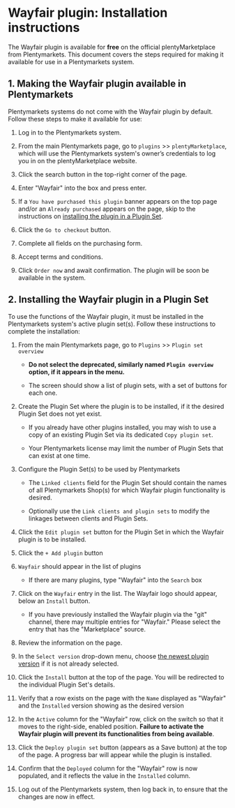 # Wayfair plugin: Installation instructions
The Wayfair plugin is available for **free** on the official plentyMarketplace from Plentymarkets. This document covers the steps required for making it available for use in a Plentymarkets system.

## 1. Making the Wayfair plugin available in Plentymarkets
Plentymarkets systems do not come with the Wayfair plugin by default.
Follow these steps to make it available for use:

1. Log in to the Plentymarkets system.

2. From the main Plentymarkets page, go to `plugins` >> `plentyMarketplace`, which will use the Plentymarkets system's owner’s credentials to log you in on the plentyMarketplace website.

3. Click the search button in the top-right corner of the page.

4. Enter "Wayfair" into the box and press enter.

5. If a `You have purchased this plugin` banner appears on the top page and/or an `Already purchased` appears on the page, skip to the instructions on [installing the plugin in a Plugin Set](#2-installing-the-wayfair-plugin-in-a-plugin-set).

6. Click the `Go to checkout` button.

7. Complete all fields on the purchasing form.

8. Accept terms and conditions.

9. Click `Order now` and await confirmation. The plugin will be soon be available in the system.

## 2. Installing the Wayfair plugin in a Plugin Set
To use the functions of the Wayfair plugin, it must be installed in the Plentymarkets system's active plugin set(s). Follow these instructions to complete the installation:

1. From the main Plentymarkets page, go to `Plugins` >> `Plugin set overview`
    * **Do not select the deprecated, similarly named `Plugin overview` option, if it appears in the menu.**

    * The screen should show a list of plugin sets, with a set of buttons for each one.

2. Create the Plugin Set where the plugin is to be installed, if it the desired Plugin Set does not yet exist.

    * If you already have other plugins installed, you may wish to use a copy of an existing Plugin Set via its dedicated `Copy plugin set`.

    * Your Plentymarkets license may limit the number of Plugin Sets that can exist at one time.

3. Configure the Plugin Set(s) to be used by Plentymarkets
    * The `Linked clients` field for the Plugin Set should contain the names of all Plentymarkets Shop(s) for which Wayfair plugin functionality is desired.

    * Optionally use the `Link clients and plugin sets` to modify the linkages between clients and Plugin Sets.

4. Click the `Edit plugin set` button for the Plugin Set in which the Wayfair plugin is to be installed.

5. Click the `+ Add plugin` button

6. `Wayfair` should appear in the list of plugins

    * If there are many plugins, type "Wayfair" into the `Search` box

7. Click on the `Wayfair` entry in the list. The Wayfair logo should appear, below an `Install` button.

    * If you have previously installed the Wayfair plugin via the "git" channel, there may multiple entries for "Wayfair." Please select the entry that has the "Marketplace" source.

8. Review the information on the page.

9. In the `Select version` drop-down menu, choose [the newest plugin version](https://github.com/wayfair-contribs/plentymarkets-plugin/releases) if it is not already selected.

10. Click the `Install` button at the top of the page. You will be redirected to the individual Plugin Set's details.

11. Verify that a row exists on the page with the `Name` displayed as "Wayfair" and the `Installed` version showing as the desired version

12. In the `Active` column for the "Wayfair" row, click on the switch so that it moves to the right-side, enabled position. **Failure to activate the Wayfair plugin will prevent its functionalities from being available**.

13. Click the `Deploy plugin set` button (appears as a Save button) at the top of the page. A progress bar will appear while the plugin is installed.

14. Confirm that the `Deployed` column for the "Wayfair" row is now populated, and it reflects the value in the `Installed` column.

15. Log out of the Plentymarkets system, then log back in, to ensure that the changes are now in effect.
